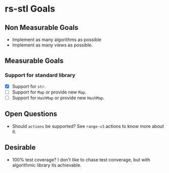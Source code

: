 # rs-stl Goals

## Non Measurable Goals

- Implement as many algorithms as possible
- Implement as many views as possible.

## Measurable Goals

### Support for standard library

- [x] Support for `str`.
- [ ] Support for `Map` or provide new `Map`.
- [ ] Support for `HashMap` or provide new `HashMap`.

## Open Questions

- Should `actions` be supported? See `range-v3` actions to know more about it.

## Desirable
- 100% test coverage? I don't like to chase test converage, but with algorithmic
  library its achievable.
